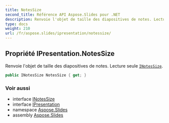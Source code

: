 ```yaml
---
title: NotesSize
second_title: Référence API Aspose.Slides pour .NET
description: Renvoie l'objet de taille des diapositives de notes. Lecture seule INotesSizeaspose.slides/inotessize.
type: docs
weight: 210
url: /fr/aspose.slides/ipresentation/notessize/
---
```


## Propriété IPresentation.NotesSize

Renvoie l'objet de taille des diapositives de notes. Lecture seule [`INotesSize`](../../inotessize).

```csharp
public INotesSize NotesSize { get; }
```

### Voir aussi

* interface [INotesSize](../../inotessize)
* interface [IPresentation](../../ipresentation)
* namespace [Aspose.Slides](../../ipresentation)
* assembly [Aspose.Slides](../../../)

<!-- NE PAS ÉDITER : généré par xmldocmd pour Aspose.Slides.dll -->